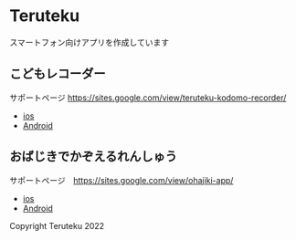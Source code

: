 # Teruteku

スマートフォン向けアプリを作成しています

## こどもレコーダー
サポートページ https://sites.google.com/view/teruteku-kodomo-recorder/

* [ios]()
* [Android](https://play.google.com/store/apps/details?id=io.github.teruteku.childrecorder)


## おばじきでかぞえるれんしゅう
サポートページ　https://sites.google.com/view/ohajiki-app/

* [ios](https://apps.apple.com/us/app/%E3%81%8A%E3%81%AF%E3%81%98%E3%81%8D%E3%81%A7%E3%81%8B%E3%81%9E%E3%81%88%E3%82%8B%E3%82%8C%E3%82%93%E3%81%97%E3%82%85%E3%81%86/id1523591886)
* [Android](https://play.google.com/store/apps/details?id=com.shinsuke_otokin.android.ohajiki)


Copyright Teruteku 2022
